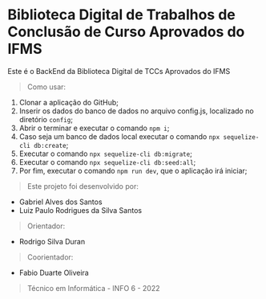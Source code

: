 # Biblioteca Digital de Trabalhos de Conclusão de Curso Aprovados do IFMS

Este é o BackEnd da Biblioteca Digital de TCCs Aprovados do IFMS

> Como usar:

1. Clonar a aplicação do GitHub;
2. Inserir os dados do banco de dados no arquivo config.js, localizado no diretório ```config```;
3. Abrir o terminar e executar o comando ```npm i```;
4. Caso seja um banco de dados local executar o comando ```npx sequelize-cli db:create```;
5. Executar o comando ```npx sequelize-cli db:migrate```;
6. Executar o comando ```npx sequelize-cli db:seed:all```;
7. Por fim, executar o comando ```npm run dev```, que o aplicação irá iniciar;

> Este projeto foi desenvolvido por:

- Gabriel Alves dos Santos
- Luiz Paulo Rodrigues da Silva Santos

> Orientador:

- Rodrigo Silva Duran

> Coorientador:

- Fabio Duarte Oliveira

> Técnico em Informática - INFO 6 - 2022
